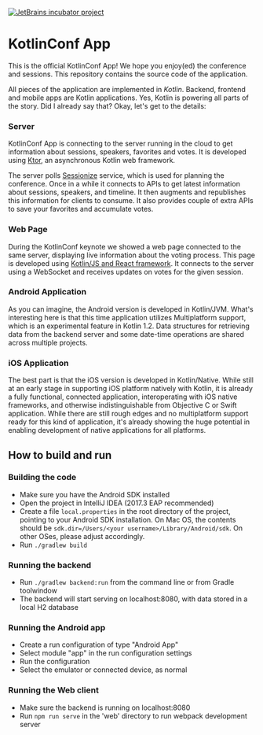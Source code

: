 [![JetBrains incubator project](http://jb.gg/badges/official.svg)](https://confluence.jetbrains.com/display/ALL/JetBrains+on+GitHub) 

# KotlinConf App

This is the official KotlinConf App! We hope you enjoy(ed) the conference and sessions. This repository contains the source code of the application. 

All pieces of the application are implemented in *Kotlin*. Backend, frontend and mobile apps are Kotlin applications.
Yes, Kotlin is powering all parts of the story. Did I already say that? Okay, let's get to the details:

### Server

KotlinConf App is connecting to the server running in the cloud to get information about sessions,
speakers, favorites and votes. It is developed using [Ktor](http://ktor.io), an asynchronous Kotlin web framework.

The server polls [Sessionize](https://sessionize.com) service, which is used for planning the conference. 
Once in a while it connects to APIs to get latest information about sessions, speakers, and timeline. 
It then augments and republishes this information for clients to consume. 
It also provides couple of extra APIs to save your favorites and accumulate votes.

### Web Page

During the KotlinConf keynote we showed a web page connected to the same server, displaying live
information about the voting process. This page is developed using [Kotlin/JS and React framework](https://github.com/jetbrains/create-react-kotlin-app). It connects to
the server using a WebSocket and receives updates on votes for the given session. 

### Android Application

As you can imagine, the Android version is developed in Kotlin/JVM. What's interesting here is that this time
application utilizes Multiplatform support, which is an experimental feature in Kotlin 1.2. Data structures for 
retrieving data from the backend server and some date-time operations are shared across multiple projects.

### iOS Application

The best part is that the iOS version is developed in Kotlin/Native. While still at an early stage in supporting iOS 
platform natively with Kotlin, it is already a fully functional, connected application, interoperating with iOS 
native frameworks, and otherwise indistinguishable from Objective C or Swift application. While there are still
rough edges and no multiplatform support ready for this kind of application, it's already showing the huge potential
in enabling development of native applications for all platforms.

## How to build and run

### Building the code

 * Make sure you have the Android SDK installed
 * Open the project in IntelliJ IDEA (2017.3 EAP recommended)
 * Create a file `local.properties` in the root directory of the project, pointing to your Android SDK installation. On Mac OS,
the contents should be `sdk.dir=/Users/<your username>/Library/Android/sdk`. On other OSes, please adjust accordingly.
 * Run `./gradlew build`

### Running the backend
 
 * Run `./gradlew backend:run` from the command line or from Gradle toolwindow
 * The backend will start serving on localhost:8080, with data stored in a local H2 database

### Running the Android app

 * Create a run configuration of type "Android App"
 * Select module "app" in the run configuration settings
 * Run the configuration
 * Select the emulator or connected device, as normal

### Running the Web client

 * Make sure the backend is running on localhost:8080
 * Run `npm run serve` in the 'web' directory to run webpack development server
